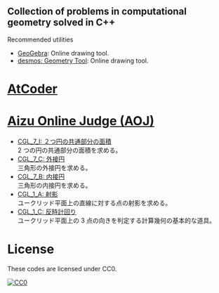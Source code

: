 Collection of problems in computational geometry solved in C++
----------------------------------------------------------------------

Recommended utilities
- [GeoGebra](https://www.geogebra.org/calculator): Online drawing tool.
- [desmos: Geometry Tool](https://www.desmos.com/geometry): Online drawing tool.

# [AtCoder](https://atcoder.jp/)

# [Aizu Online Judge (AOJ)](https://onlinejudge.u-aizu.ac.jp/home)
- [CGL_7_I: ２つ円の共通部分の面積](doc/aoj/CGL_7_I.md)  
   2 つの円の共通部分の面積を求める。
- [CGL_7_C: 外接円](doc/aoj/CGL_7_C.md)  
   三角形の外接円を求める。
- [CGL_7_B: 内接円](doc/aoj/CGL_7_B.md)  
   三角形の内接円を求める。
- [CGL_1_A: 射影](doc/aoj/CGL_1_A.md)  
   ユークリッド平面上の直線に対する点の射影を求める。
- [CGL_1_C: 反時計回り](doc/aoj/CGL_1_C.md)  
   ユークリッド平面上の 3 点の向きを判定する計算幾何の基本的な道具。


# License
These codes are licensed under CC0.

[![CC0](http://i.creativecommons.org/p/zero/1.0/88x31.png "CC0")](http://creativecommons.org/publicdomain/zero/1.0/deed.ja)
